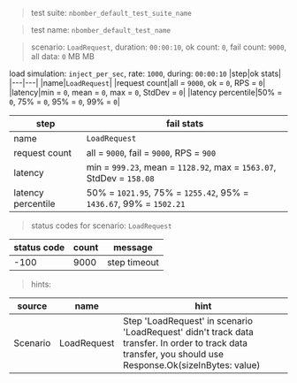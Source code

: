 > test suite: `nbomber_default_test_suite_name`

> test name: `nbomber_default_test_name`

> scenario: `LoadRequest`, duration: `00:00:10`, ok count: `0`, fail count: `9000`, all data: `0` MB MB

load simulation: `inject_per_sec`, rate: `1000`, during: `00:00:10`
|step|ok stats|
|---|---|
|name|`LoadRequest`|
|request count|all = `9000`, ok = `0`, RPS = `0`|
|latency|min = `0`, mean = `0`, max = `0`, StdDev = `0`|
|latency percentile|50% = `0`, 75% = `0`, 95% = `0`, 99% = `0`|

|step|fail stats|
|---|---|
|name|`LoadRequest`|
|request count|all = `9000`, fail = `9000`, RPS = `900`|
|latency|min = `999.23`, mean = `1128.92`, max = `1563.07`, StdDev = `158.08`|
|latency percentile|50% = `1021.95`, 75% = `1255.42`, 95% = `1436.67`, 99% = `1502.21`|
> status codes for scenario: `LoadRequest`

|status code|count|message|
|---|---|---|
|-100|9000|step timeout|

> hints:

|source|name|hint|
|---|---|---|
|Scenario|LoadRequest|Step 'LoadRequest' in scenario 'LoadRequest' didn't track data transfer. In order to track data transfer, you should use Response.Ok(sizeInBytes: value)|
